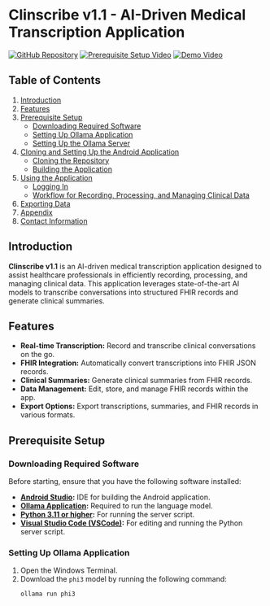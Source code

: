 # Clinscribe v1.1 - AI-Driven Medical Transcription Application

[![GitHub Repository](https://img.shields.io/badge/GitHub-Repository-blue?style=flat-square&logo=github)](https://github.com/QMQMWANG/Clinscribe-1.1)
[![Prerequisite Setup Video](https://img.shields.io/badge/Setup-Video-red?style=flat-square&logo=youtube)](https://youtu.be/k7C0ZB1e5yY)
[![Demo Video](https://img.shields.io/badge/Demo-Video-green?style=flat-square&logo=youtube)](https://youtu.be/iKyS6HUqGzc)

## Table of Contents
1. [Introduction](#introduction)
2. [Features](#features)
3. [Prerequisite Setup](#prerequisite-setup)
   - [Downloading Required Software](#downloading-required-software)
   - [Setting Up Ollama Application](#setting-up-ollama-application)
   - [Setting Up the Ollama Server](#setting-up-the-ollama-server)
4. [Cloning and Setting Up the Android Application](#cloning-and-setting-up-the-android-application)
   - [Cloning the Repository](#cloning-the-repository)
   - [Building the Application](#building-the-application)
5. [Using the Application](#using-the-application)
   - [Logging In](#logging-in)
   - [Workflow for Recording, Processing, and Managing Clinical Data](#workflow-for-recording-processing-and-managing-clinical-data)
6. [Exporting Data](#exporting-data)
7. [Appendix](#appendix)
8. [Contact Information](#contact-information)

## Introduction
**Clinscribe v1.1** is an AI-driven medical transcription application designed to assist healthcare professionals in efficiently recording, processing, and managing clinical data. This application leverages state-of-the-art AI models to transcribe conversations into structured FHIR records and generate clinical summaries.

## Features
- **Real-time Transcription:** Record and transcribe clinical conversations on the go.
- **FHIR Integration:** Automatically convert transcriptions into FHIR JSON records.
- **Clinical Summaries:** Generate clinical summaries from FHIR records.
- **Data Management:** Edit, store, and manage FHIR records within the app.
- **Export Options:** Export transcriptions, summaries, and FHIR records in various formats.

## Prerequisite Setup
### Downloading Required Software
Before starting, ensure that you have the following software installed:

- **[Android Studio](https://developer.android.com/studio):** IDE for building the Android application.
- **[Ollama Application](https://ollama.com/download):** Required to run the language model.
- **[Python 3.11 or higher](https://www.python.org/downloads/):** For running the server script.
- **[Visual Studio Code (VSCode)](https://code.visualstudio.com/):** For editing and running the Python server script.

### Setting Up Ollama Application
1. Open the Windows Terminal.
2. Download the `phi3` model by running the following command:
   ```bash
   ollama run phi3
